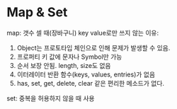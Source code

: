# Map & Set

map: 갯수 셀 때(장바구니)
key value로만 쓰지 않는 이유:<br/>

1. Object는 프로토타입 체인으로 인해 문제가 발생할 수 있음.<br>
2. 프로퍼티 키 값에 문자나 Symbol만 가능<br>
3. 순서 보장 안됨. length, size도 없음
4. 이터레이터 반환 함수(keys, values, entries)가 없음
5. has, set, get, delete, clear 같은 편리한 메소드가 없다.

set: 중복을 허용하지 않을 때 사용

